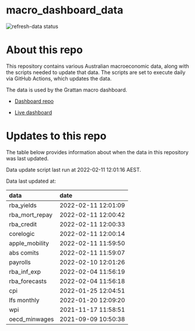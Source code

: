 
<!-- README.md is generated from README.Rmd. Please edit that file -->

# macro\_dashboard\_data

<!-- badges: start -->

![refresh-data
status](https://github.com/grattan/macro_dashboard_data/workflows/refresh-data/badge.svg)

<!-- badges: end -->

# About this repo

This repository contains various Australian macroeconomic data, along
with the scripts needed to update that data. The scripts are set to
execute daily via GitHub Actions, which updates the data.

The data is used by the Grattan macro dashboard.

  - [Dashboard repo](https://github.com/grattan/macrodashboard)

  - [Live dashboard](https://mattcowgill.shinyapps.io/macrodashboard/)

# Updates to this repo

The table below provides information about when the data in this
repository was last updated.

Data update script last run at 2022-02-11 12:01:16 AEST.

Data last updated at:

| data             | date                |
| :--------------- | :------------------ |
| rba\_yields      | 2022-02-11 12:01:09 |
| rba\_mort\_repay | 2022-02-11 12:00:42 |
| rba\_credit      | 2022-02-11 12:00:33 |
| corelogic        | 2022-02-11 12:00:14 |
| apple\_mobility  | 2022-02-11 11:59:50 |
| abs comits       | 2022-02-11 11:59:07 |
| payrolls         | 2022-02-10 12:01:26 |
| rba\_inf\_exp    | 2022-02-04 11:56:19 |
| rba\_forecasts   | 2022-02-04 11:56:18 |
| cpi              | 2022-01-25 12:04:51 |
| lfs monthly      | 2022-01-20 12:09:20 |
| wpi              | 2021-11-17 11:58:51 |
| oecd\_minwages   | 2021-09-09 10:50:38 |
